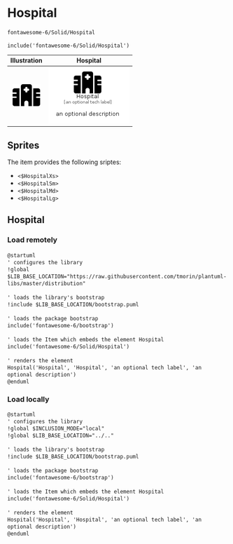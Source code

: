 # Hospital


```text
fontawesome-6/Solid/Hospital
```

```text
include('fontawesome-6/Solid/Hospital')
```



| Illustration | Hospital |
| :---: | :---: |
| ![illustration for Illustration](../../fontawesome-6/Solid/Hospital.png) | ![illustration for Hospital](../../fontawesome-6/Solid/Hospital.Local.png) |



## Sprites
The item provides the following sriptes:

- `<$HospitalXs>`
- `<$HospitalSm>`
- `<$HospitalMd>`
- `<$HospitalLg>`





## Hospital

### Load remotely
```plantuml
@startuml
' configures the library
!global $LIB_BASE_LOCATION="https://raw.githubusercontent.com/tmorin/plantuml-libs/master/distribution"

' loads the library's bootstrap
!include $LIB_BASE_LOCATION/bootstrap.puml

' loads the package bootstrap
include('fontawesome-6/bootstrap')

' loads the Item which embeds the element Hospital
include('fontawesome-6/Solid/Hospital')

' renders the element
Hospital('Hospital', 'Hospital', 'an optional tech label', 'an optional description')
@enduml
```

### Load locally
```plantuml
@startuml
' configures the library
!global $INCLUSION_MODE="local"
!global $LIB_BASE_LOCATION="../.."

' loads the library's bootstrap
!include $LIB_BASE_LOCATION/bootstrap.puml

' loads the package bootstrap
include('fontawesome-6/bootstrap')

' loads the Item which embeds the element Hospital
include('fontawesome-6/Solid/Hospital')

' renders the element
Hospital('Hospital', 'Hospital', 'an optional tech label', 'an optional description')
@enduml
```

